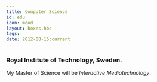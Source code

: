 ```yaml
---
title: Computer Science
id: edu
icon: mood
layout: boxes.hbs
tags:
date: 2012-08-15:current
---
```

### Royal Institute of Technology, Sweden. 
My Master of Science will be _Interactive Mediatechnology_.
